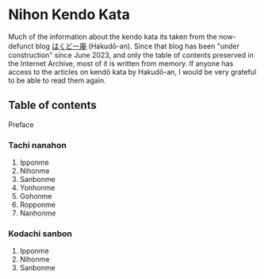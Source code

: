 # Nihon Kendo Kata
Much of the information about the kendo kata its taken from the now-defunct blog [はくどー庵](https://hakudoh.com/%E3%83%88%E3%83%83%E3%83%97%E3%83%9A%E3%83%BC%E3%82%B8/) (Hakudō-an). Since that blog has been "under construction" since June 2023, and only the table of contents preserved in the Internet Archive, most of it is written from memory. If anyone has access to the articles on kendō kata by Hakudō-an, I would be very grateful to be able to read them again.

## Table of contents
Preface
### Tachi nanahon
1. Ipponme
2. Nihonme
3. Sanbonme
4. Yonhonme
5. Gohonme
6. Ropponme
7. Nanhonme

### Kodachi sanbon
1. Ipponme
2. Nihonme
3. Sanbonme
